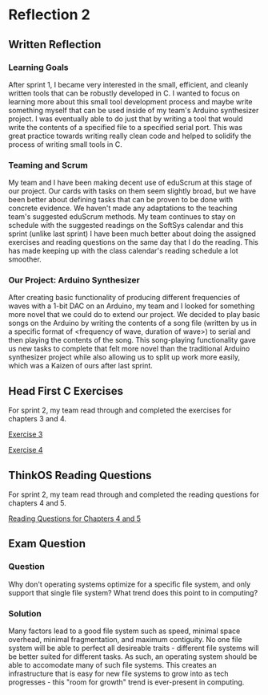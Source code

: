 # Reflection 2

## Written Reflection

### Learning Goals

After sprint 1, I became very interested in the small, efficient, and cleanly written tools that can be robustly developed in C. I wanted to focus on learning more about this small tool development process and maybe write something myself that can be used inside of my team's Arduino synthesizer project. I was eventually able to do just that by writing a tool that would write the contents of a specified file to a specified serial port. This was great practice towards writing really clean code and helped to solidify the process of writing small tools in C.

### Teaming and Scrum

My team and I have been making decent use of eduScrum at this stage of our project. Our cards with tasks on them seem slightly broad, but we have been better about defining tasks that can be proven to be done with concrete evidence. We haven't made any adaptations to the teaching team's suggested eduScrum methods. My team continues to stay on schedule with the suggested readings on the SoftSys calendar and this sprint (unlike last sprint) I have been much better about doing the assigned exercises and reading questions on the same day that I do the reading. This has made keeping up with the class calendar's reading schedule a lot smoother.

### Our Project: Arduino Synthesizer

After creating basic functionality of producing different frequencies of waves with a 1-bit DAC on an Arduino, my team and I looked for something more novel that we could do to extend our project. We decided to play basic songs on the Arduino by writing the contents of a song file (written by us in a specific format of <frequency of wave, duration of wave>) to serial and then playing the contents of the song. This song-playing functionality gave us new tasks to complete that felt more novel than the traditional Arduino synthesizer project while also allowing us to split up work more easily, which was a Kaizen of ours after last sprint.

## Head First C Exercises

For sprint 2, my team read through and completed the exercises for chapters 3 and 4.

[Exercise 3](https://github.com/shanek21/ExercisesInC/tree/master/exercises/ex03)

[Exercise 4](https://github.com/shanek21/ExercisesInC/tree/master/exercises/ex04)

## ThinkOS Reading Questions

For sprint 2, my team read through and completed the reading questions for chapters 4 and 5.

[Reading Questions for Chapters 4 and 5](https://github.com/shanek21/ExercisesInC/blob/master/reading_questions/thinkos.md)

## Exam Question

### Question

Why don't operating systems optimize for a specific file system, and only support that single file system? What trend does this point to in computing?

### Solution

Many factors lead to a good file system such as speed, minimal space overhead, minimal fragmentation, and maximum contiguity. No one file system will be able to perfect all desireable traits - different file systems will be better suited for different tasks. As such, an operating system should be able to accomodate many of such file systems. This creates an infrastructure that is easy for new file systems to grow into as tech progresses - this "room for growth" trend is ever-present in computing.
